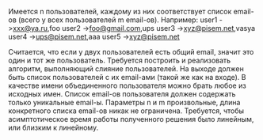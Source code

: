 Имеется n пользователей, каждому из них соответствует список email-ов
(всего у всех пользователей m email-ов).
Например:
user1 ->xxx@ya.ru,foo
user2 ->foo@gmail.com,ups
user3 ->xyz@pisem.net,vasya
user4 ->ups@pisem.net,aaa
user5 ->xyz@pisem.net

Считается, что если у двух пользователей есть общий email, значит это
один и тот же пользователь. Требуется построить
и реализовать алгоритм, выполняющий слияние пользователей. На выходе
должен быть список пользователей с их email-ами (такой же как на
входе).
В качестве имени объединенного пользователя можно брать любое из
исходных имен. Список email-ов пользователя должен содержать только
уникальные email-ы.
Параметры n и m произвольные, длина конкретного списка email-ов никак
не ограничена.
Требуется, чтобы асимптотическое время работы полученного решения было
линейным, или близким к линейному.
